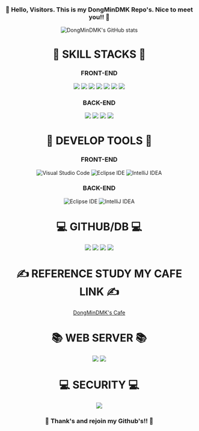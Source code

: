 <div align=center>
  
### 👋  Hello, Visitors. This is my DongMinDMK Repo's. Nice to meet you!! 👋

</div>

<!--
**DongMinDMK/DongMinDMK** is a ✨ _special_ ✨ repository because its `README.md` (this file) appears on your GitHub profile.

Here are some ideas to get you started:

- 🔭 I’m currently working on ...
- 🌱 I’m currently learning ...
- 👯 I’m looking to collaborate on ...
- 🤔 I’m looking for help with ...
- 💬 Ask me about ...
- 📫 How to reach me: ...
- 😄 Pronouns: ...
- ⚡ Fun fact: ...
-->
<div align=center>

![DongMinDMK's GitHub stats](https://github-readme-stats.vercel.app/api?username=DongMinDMK&show_icons=true&theme=radical)

</div>




<div align=center><h1>📝 SKILL STACKS 📝</h1></div>

<div align=center>

<div align=center><h3>FRONT-END</h3></div>

<div align=center>

<img src="https://img.shields.io/badge/C-A8B9CC?style=for-the-badge&logo=C&logoColor=white"> <img src="https://img.shields.io/badge/HTML5-E34F26?style=for-the-badge&logo=HTML5&logoColor=white"> <img src="https://img.shields.io/badge/CSS3-1572B6?style=for-the-badge&logo=CSS3&logoColor=white"> <img src="https://img.shields.io/badge/javascript-F7DF1E?style=for-the-badge&logo=javascript&logoColor=white"> <img src="https://img.shields.io/badge/node.js-5FA04E?style=for-the-badge&logo=node.js&logoColor=white"> <img src="https://img.shields.io/badge/react-61DAFB?style=for-the-badge&logo=react&logoColor=white"> <img src="https://img.shields.io/badge/redux-764ABC?style=for-the-badge&logo=redux&logoColor=white">

</div>

<div align=center><h3>BACK-END</h3></div>

<div align=center>
  
<img src="https://img.shields.io/badge/C-A8B9CC?style=for-the-badge&logo=C&logoColor=white"> <img src="https://img.shields.io/badge/java-007396?style=for-the-badge&logo=java&logoColor=white"> <img src="https://img.shields.io/badge/spring-6DB33F?style=for-the-badge&logo=spring&logoColor=white">  <img src="https://img.shields.io/badge/Spring Boot-6DB33F?style=for-the-badge&logo=springboot&logoColor=white">

</div>
  
</div>

<div align=center><h1>📓 DEVELOP TOOLS 📓</h1></div>

<div align=center><h3>FRONT-END</h3></div>

<div align=center>

![Visual Studio Code](https://img.shields.io/badge/Visual%20Studio%20Code-007ACC.svg?&style=for-the-badge&logo=Visual%20Studio%20Code&logoColor=white) ![Eclipse IDE](https://img.shields.io/badge/Eclipse%20IDE-2C2255.svg?&style=for-the-badge&logo=Eclipse%20IDE&logoColor=white) ![IntelliJ IDEA](https://img.shields.io/badge/IntelliJ%20IDEA-000000.svg?&style=for-the-badge&logo=IntelliJ%20IDEA&logoColor=white)

</div>

<div align=center><h3> BACK-END </h3></div>

<div align=center>
  
![Eclipse IDE](https://img.shields.io/badge/Eclipse%20IDE-2C2255.svg?&style=for-the-badge&logo=Eclipse%20IDE&logoColor=white) 
![IntelliJ IDEA](https://img.shields.io/badge/IntelliJ%20IDEA-000000.svg?&style=for-the-badge&logo=IntelliJ%20IDEA&logoColor=white)

</div>

<div align=center><h1>💻 GITHUB/DB 💻</h1></div>

<div align=center>

<img src="https://img.shields.io/badge/git-F05032?style=for-the-badge&logo=git&logoColor=white"> <img src="https://img.shields.io/badge/github-181717?style=for-the-badge&logo=github&logoColor=white"> <img src="https://img.shields.io/badge/mysql-4479A1?style=for-the-badge&logo=mysql&logoColor=white"> <img src="https://img.shields.io/badge/Oracle-F80000?style=for-the-badge&logo=Oracle&logoColor=white">    

<div align=center><h1>✍ REFERENCE STUDY MY CAFE LINK ✍</h1></div>

[DongMinDMK's Cafe](https://cafe.naver.com/dmk0908)
  
</div>

<div align=center>

<div align=center><h1>📚 WEB SERVER 📚</h1></div>

<img src="https://img.shields.io/badge/express-000000?style=for-the-badge&logo=express&logoColor=white"> <img src="https://img.shields.io/badge/Apache%20Tomcat-F8DC75?style=for-the-badge&logo=Apache%20Tomcat&logoColor=white">

</div>

<div align=center><h1>💻 SECURITY 💻</h1></div>

<div align=center>

<img src="https://img.shields.io/badge/spring%20security-6DB33F?style=for-the-badge&logo=spring%20security&logoColor=white">

</div>


<div align=center>
  
### 👋 Thank's and rejoin my Github's!!  👋

</div>




